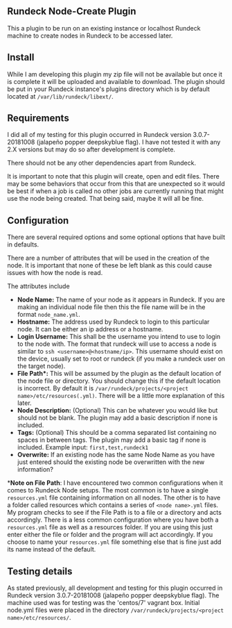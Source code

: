 ## Rundeck Node-Create Plugin

This a plugin to be run on an existing instance or localhost Rundeck machine to create nodes in Rundeck to be accessed later.

## Install

While I am developing this plugin my zip file will not be available but once it is complete it will be uploaded and available to download. The plugin should be put in your Rundeck instance's plugins directory which is by default located at `/var/lib/rundeck/libext/`.

## Requirements

I did all of my testing for this plugin occurred in Rundeck version 3.0.7-20181008 (jalapeño popper deepskyblue flag). I have not tested it with any 2.X versions but may do so after development is complete.

There should not be any other dependencies apart from Rundeck.

It is important to note that this plugin will create, open and edit files. There may be some behaviors that occur from this that are unexpected so it would be best if when a job is called no other jobs are currently running that might use the node being created. That being said, maybe it will all be fine.

## Configuration

There are several required options and some optional options that have built in defaults.

There are a number of attributes that will be used in the creation of the node. It is important that none of these be left blank as this could cause issues with how the node is read.

The attributes include
  * **Node Name:** The name of your node as it appears in Rundeck. If you are making an individual node file then this the file name will be in the format `node_name.yml`.  
  * **Hostname:** The address used by Rundeck to login to this particular node. It can be either an ip address or a hostname.
  * **Login Username:** This shall be the username you intend to use to login to the node with. The format that rundeck will use to access a node is similar to `ssh <username>@<hostname/ip>`. This username should exist on the device, usually set to root or rundeck (if you make a rundeck user on the target node).
  * **File Path\*:** This will be assumed by the plugin as the default location of the node file or directory. You should change this if the default location is incorrect. By default it is `/var/rundeck/projects/<project name>/etc/resources(.yml)`. There will be a little more explanation of this later.
  * **Node Description:** (Optional) This can be whatever you would like but should not be blank. The plugin may add a basic description if none is included.
  * **Tags:** (Optional) This should be a comma separated list containing no spaces in between tags. The plugin may add a basic tag if none is included. Example input: `first,test,rundeck1`
  * **Overwrite:** If an existing node has the same Node Name as you have just entered should the existing node be overwritten with the new information?

\***Note on File Path**: I have encountered two common configurations when it comes to Rundeck Node setups. The most common is to have a single `resources.yml` file containing information on all nodes. The other is to have a folder called resources which contains a series of `<node name>.yml` files. My program checks to see if the File Path is to a file or a directory and acts accordingly. There is a less common configuration where you have both a `resources.yml` file as well as a resources folder. If you are using this just enter either the file or folder and the program will act accordingly. If you choose to name your `resources.yml` file something else that is fine just add its name instead of the default.



## Testing details

As stated previously, all development and testing for this plugin occurred in Rundeck version 3.0.7-20181008 (jalapeño popper deepskyblue flag). The machine used was for testing was the 'centos/7' vagrant box. Initial node.yml files were placed in the directory `/var/rundeck/projects/<project name>/etc/resources/`.
